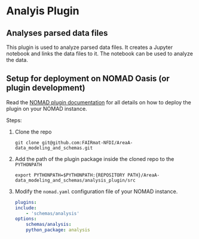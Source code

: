 # Analyis Plugin

## Analyses parsed data files

This plugin is used to analyze parsed data files. It creates a Jupyter notebook
and links the data files to it. The notebook can be used to analyze the data.

## Setup for deployment on NOMAD Oasis (or plugin development)
Read the [NOMAD plugin documentation](https://nomad-lab.eu/prod/v1/staging/docs/plugins/plugins.html#add-a-plugin-to-your-nomad) for all details on how to deploy the plugin on your NOMAD instance.

Steps:
1. Clone the repo

    ```git clone git@github.com:FAIRmat-NFDI/AreaA-data_modeling_and_schemas.git```
2. Add the path of the plugin package inside the cloned repo to the `PYTHONPATH`

    ```export PYTHONPATH=$PYTHONPATH:{REPOSITORY PATH}/AreaA-data_modeling_and_schemas/analysis_plugin/src```
3. Modify the ```nomad.yaml``` configuration file of your NOMAD instance.

    ```yaml
    plugins:
    include:
        - 'schemas/analysis'
    options:
        schemas/analysis:
        python_package: analysis
    ```
